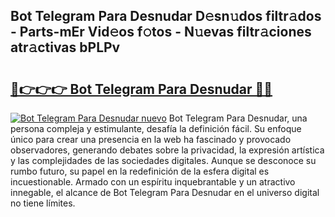 ## Bot Telegram Para Desnudar D𝚎sn𝚞dos filtr𝚊dos - Parts-mEr Vid𝚎os f𝚘tos - N𝚞evas filtr𝚊ciones atr𝚊ctivas bPLPv

# <h2><a href="http://mb2pqna.tromn.icu/?c=Bot+Telegram+Para+Desnudar">🔗👉👉👉 Bot Telegram Para Desnudar 🔗🔗</a></h2>

[![Bot Telegram Para Desnudar nuevo](https://i.imgur.com/pEAQMta.gif)](http://mb2pqna.tromn.icu/?c=Bot+Telegram+Para+Desnudar)
Bot Telegram Para Desnudar, una persona compleja y estimulante, desafía la definición fácil. Su enfoque único para crear una presencia en la web ha fascinado y provocado observadores, generando debates sobre la privacidad, la expresión artística y las complejidades de las sociedades digitales. Aunque se desconoce su rumbo futuro, su papel en la redefinición de la esfera digital es incuestionable. Armado con un espíritu inquebrantable y un atractivo innegable, el alcance de Bot Telegram Para Desnudar en el universo digital no tiene límites.
